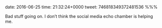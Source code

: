 date: 2016-06-25
time: 21:32:24+0000
tweet: 746818349372481536
%%%

Bad stuff going on. I don’t think the social media echo chamber is helping me.
